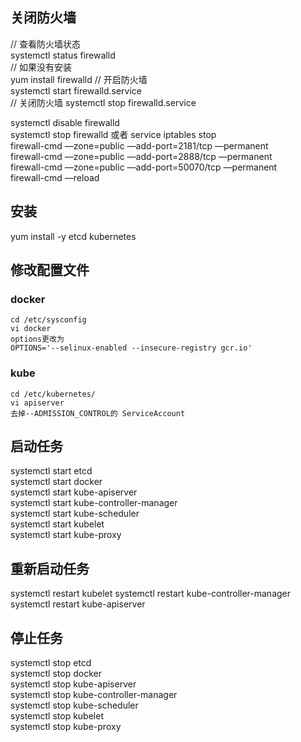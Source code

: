 ## 关闭防火墙
// 查看防火墙状态  
systemctl status firewalld  
// 如果没有安装  
yum install firewalld
// 开启防火墙  
systemctl start firewalld.service  
// 关闭防火墙
systemctl stop firewalld.service  

systemctl disable firewalld  
systemctl stop firewalld 
或者 
service iptables stop  
firewall-cmd —zone=public —add-port=2181/tcp —permanent  
firewall-cmd —zone=public —add-port=2888/tcp —permanent  
firewall-cmd —zone=public —add-port=50070/tcp —permanent  
firewall-cmd —reload  

## 安装
yum install -y etcd kubernetes

## 修改配置文件
### docker
```
cd /etc/sysconfig
vi docker
options更改为
OPTIONS='--selinux-enabled --insecure-registry gcr.io'

```


### kube

```
cd /etc/kubernetes/
vi apiserver
去掉--ADMISSION_CONTROL的 ServiceAccount

```



## 启动任务
systemctl start etcd  
systemctl start docker  
systemctl start kube-apiserver    
systemctl start kube-controller-manager  
systemctl start kube-scheduler  
systemctl start kubelet  
systemctl start kube-proxy  

## 重新启动任务

systemctl restart kubelet
systemctl restart kube-controller-manager
systemctl restart kube-apiserver


## 停止任务

systemctl stop etcd  
systemctl stop docker  
systemctl stop kube-apiserver    
systemctl stop kube-controller-manager  
systemctl stop kube-scheduler  
systemctl stop kubelet  
systemctl stop kube-proxy